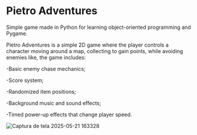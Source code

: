 # Pietro Adventures 
Simple game made in Python for learning object-oriented programming and Pygame.

Pietro Adventures is a simple 2D game where the player controls a character moving around a map, collecting  to gain points, while avoiding enemies like, the game includes:

-Basic enemy chase mechanics;

-Score system;

-Randomized item positions;

-Background music and sound effects;

-Timed power-up effects that change player speed.

![Captura de tela 2025-05-21 163328](https://github.com/user-attachments/assets/57b25e46-9934-42df-87a0-0282af62a376)
